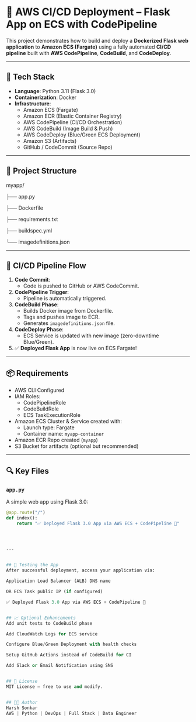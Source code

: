 # 🚀 AWS CI/CD Deployment – Flask App on ECS with CodePipeline

This project demonstrates how to build and deploy a **Dockerized Flask web application** to **Amazon ECS (Fargate)** using a fully automated **CI/CD pipeline** built with **AWS CodePipeline**, **CodeBuild**, and **CodeDeploy**.

---

## 🔧 Tech Stack

- **Language**: Python 3.11 (Flask 3.0)
- **Containerization**: Docker
- **Infrastructure**:
  - Amazon ECS (Fargate)
  - Amazon ECR (Elastic Container Registry)
  - AWS CodePipeline (CI/CD Orchestration)
  - AWS CodeBuild (Image Build & Push)
  - AWS CodeDeploy (Blue/Green ECS Deployment)
  - Amazon S3 (Artifacts)
  - GitHub / CodeCommit (Source Repo)

---

## 📁 Project Structure

myapp/

├── app.py

├── Dockerfile

├── requirements.txt

├── buildspec.yml

└── imagedefinitions.json 



---

## 🚦 CI/CD Pipeline Flow

1. **Code Commit**:
   - Code is pushed to GitHub or AWS CodeCommit.
2. **CodePipeline Trigger**:
   - Pipeline is automatically triggered.
3. **CodeBuild Phase**:
   - Builds Docker image from Dockerfile.
   - Tags and pushes image to ECR.
   - Generates `imagedefinitions.json` file.
4. **CodeDeploy Phase**:
   - ECS Service is updated with new image (zero-downtime Blue/Green).
5. ✅ **Deployed Flask App** is now live on ECS Fargate!

---

## 📦 Requirements

- AWS CLI Configured
- IAM Roles:
  - CodePipelineRole
  - CodeBuildRole
  - ECS TaskExecutionRole
- Amazon ECS Cluster & Service created with:
  - Launch type: Fargate
  - Container name: `myapp-container`
- Amazon ECR Repo created (`myapp`)
- S3 Bucket for artifacts (optional but recommended)

---

## 🔍 Key Files

### `app.py`
A simple web app using Flask 3.0:

```python
@app.route("/")
def index():
    return "✅ Deployed Flask 3.0 App via AWS ECS + CodePipeline 🚀"




---


## 🧪 Testing the App
After successful deployment, access your application via:

Application Load Balancer (ALB) DNS name

OR ECS Task public IP (if configured)

✅ Deployed Flask 3.0 App via AWS ECS + CodePipeline 🚀


## 📈 Optional Enhancements
Add unit tests to CodeBuild phase

Add CloudWatch Logs for ECS service

Configure Blue/Green Deployment with health checks

Setup GitHub Actions instead of CodeBuild for CI

Add Slack or Email Notification using SNS


## 📄 License
MIT License – free to use and modify.


## 👨‍💻 Author
Harsh Sonkar
AWS | Python | DevOps | Full Stack | Data Engineer



